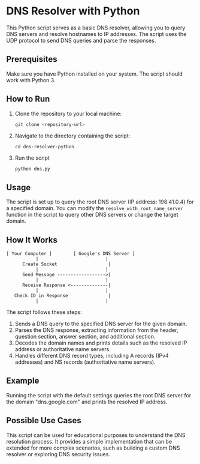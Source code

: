 # DNS Resolver with Python

This Python script serves as a basic DNS resolver, allowing you to query DNS servers and resolve hostnames to IP addresses. The script uses the UDP protocol to send DNS queries and parse the responses.

## Prerequisites

Make sure you have Python installed on your system. The script should work with Python 3.

## How to Run

1. Clone the repository to your local machine:

   ```bash
   git clone <repository-url>
   
2. Navigate to the directory containing the script:

    ```
    cd dns-resolver-python
    ```
3. Run the script 
    ```
    python dns.py
    ```



## Usage

The script is set up to query the root DNS server (IP address: 198.41.0.4) for a specified domain. You can modify the `resolve_with_root_name_server` function in the script to query other DNS servers or change the target domain.

## How It Works

```
[ Your Computer ]        [ Google's DNS Server ]
           |                         |
      Create Socket                   |
           |                         |
      Send Message ------------------>|
           |                         |
      Receive Response <--------------|
           |                         |
   Check ID in Response               |
           |                         |
```



The script follows these steps:

1. Sends a DNS query to the specified DNS server for the given domain.
2. Parses the DNS response, extracting information from the header, question section, answer section, and additional section.
3. Decodes the domain names and prints details such as the resolved IP address or authoritative name servers.
4. Handles different DNS record types, including A records (IPv4 addresses) and NS records (authoritative name servers).

## Example

Running the script with the default settings queries the root DNS server for the domain "dns.google.com" and prints the resolved IP address.

## Possible Use Cases

This script can be used for educational purposes to understand the DNS resolution process. It provides a simple implementation that can be extended for more complex scenarios, such as building a custom DNS resolver or exploring DNS security issues.
